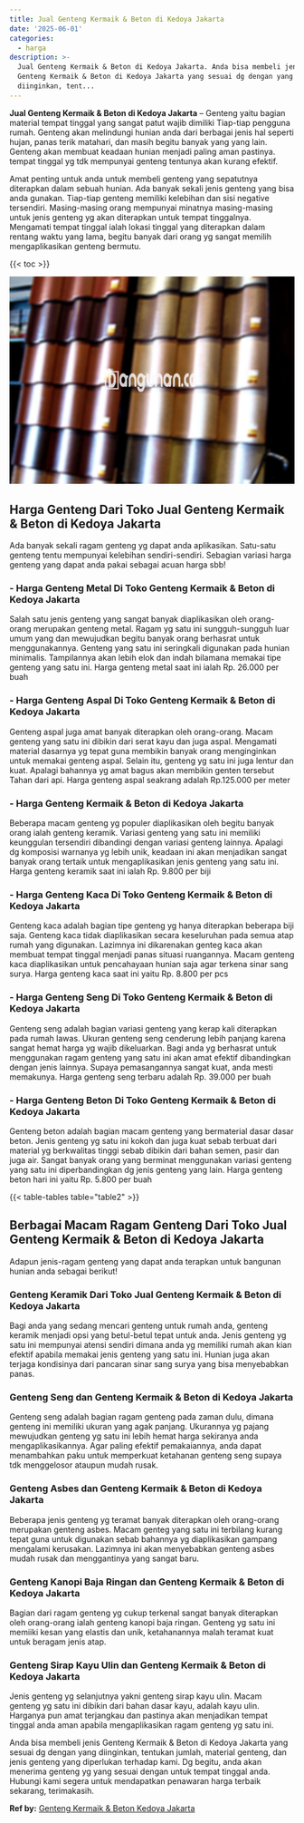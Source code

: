 ```yaml
---
title: Jual Genteng Kermaik & Beton di Kedoya Jakarta
date: '2025-06-01'
categories:
  - harga
description: >-
  Jual Genteng Kermaik & Beton di Kedoya Jakarta. Anda bisa membeli jenis
  Genteng Kermaik & Beton di Kedoya Jakarta yang sesuai dg dengan yang
  diinginkan, tent...
---
```


**Jual Genteng Kermaik & Beton di Kedoya Jakarta** – Genteng yaitu bagian material tempat tinggal yang sangat patut wajib dimiliki Tiap-tiap pengguna rumah. Genteng akan melindungi hunian anda dari berbagai jenis hal seperti hujan, panas terik matahari, dan masih begitu banyak yang yang lain. Genteng akan membuat keadaan hunian menjadi paling aman pastinya. tempat tinggal yg tdk mempunyai genteng tentunya akan kurang efektif.

Amat penting untuk anda untuk membeli genteng yang sepatutnya diterapkan dalam sebuah hunian. Ada banyak sekali jenis genteng yang bisa anda gunakan. Tiap-tiap genteng memiliki kelebihan dan sisi negative tersendiri. Masing-masing orang mempunyai minatnya masing-masing untuk jenis genteng yg akan diterapkan untuk tempat tinggalnya. Mengamati tempat tinggal ialah lokasi tinggal yang diterapkan dalam rentang waktu yang lama, begitu banyak dari orang yg sangat memilih mengaplikasikan genteng bermutu.

{{< toc >}}

![Jual Genteng Kermaik & Beton di Kedoya Jakarta](/images/genteng-minimalis-murah14.png)

## Harga Genteng Dari Toko Jual Genteng Kermaik & Beton di Kedoya Jakarta

Ada banyak sekali ragam genteng yg dapat anda aplikasikan. Satu-satu genteng tentu mempunyai kelebihan sendiri-sendiri. Sebagian variasi harga genteng yang dapat anda pakai sebagai acuan harga sbb!

### \- Harga Genteng Metal Di Toko Genteng Kermaik & Beton di Kedoya Jakarta

Salah satu jenis genteng yang sangat banyak diaplikasikan oleh orang-orang merupakan genteng metal. Ragam yg satu ini sungguh-sungguh luar umum yang dan mewujudkan begitu banyak orang berhasrat untuk menggunakannya. Genteng yang satu ini seringkali digunakan pada hunian minimalis. Tampilannya akan lebih elok dan indah bilamana memakai tipe genteng yang satu ini. Harga genteng metal saat ini ialah Rp. 26.000 per buah

### \- Harga Genteng Aspal Di Toko Genteng Kermaik & Beton di Kedoya Jakarta

Genteng aspal juga amat banyak diterapkan oleh orang-orang. Macam genteng yang satu ini dibikin dari serat kayu dan juga aspal. Mengamati material dasarnya yg tepat guna membikin banyak orang menginginkan untuk memakai genteng aspal. Selain itu, genteng yg satu ini juga lentur dan kuat. Apalagi bahannya yg amat bagus akan membikin genten tersebut Tahan dari api. Harga genteng aspal seakrang adalah Rp.125.000 per meter

### \- Harga Genteng Kermaik & Beton di Kedoya Jakarta

Beberapa macam genteng yg populer diaplikasikan oleh begitu banyak orang ialah genteng keramik. Variasi genteng yang satu ini memiliki keunggulan tersendiri dibandingi dengan variasi genteng lainnya. Apalagi dg komposisi warnanya yg lebih unik, keadaan ini akan menjadikan sangat banyak orang tertaik untuk mengaplikasikan jenis genteng yang satu ini. Harga genteng keramik saat ini ialah Rp. 9.800 per biji

### \- Harga Genteng Kaca Di Toko Genteng Kermaik & Beton di Kedoya Jakarta

Genteng kaca adalah bagian tipe genteng yg hanya diterapkan beberapa biji saja. Genteng kaca tidak diaplikasikan secara keseluruhan pada semua atap rumah yang digunakan. Lazimnya ini dikarenakan genteg kaca akan membuat tempat tinggal menjadi panas situasi ruangannya. Macam genteng kaca diaplikasikan untuk pencahayaan hunian saja agar terkena sinar sang surya. Harga genteng kaca saat ini yaitu Rp. 8.800 per pcs

### \- Harga Genteng Seng Di Toko Genteng Kermaik & Beton di Kedoya Jakarta

Genteng seng adalah bagian variasi genteng yang kerap kali diterapkan pada rumah lawas. Ukuran genteng seng cenderung lebih panjang karena sangat hemat harga yg wajib dikeluarkan. Bagi anda yg berhasrat untuk menggunakan ragam genteng yang satu ini akan amat efektif dibandingkan dengan jenis lainnya. Supaya pemasangannya sangat kuat, anda mesti memakunya. Harga genteng seng terbaru adalah Rp. 39.000 per buah

### \- Harga Genteng Beton Di Toko Genteng Kermaik & Beton di Kedoya Jakarta

Genteng beton adalah bagian macam genteng yang bermaterial dasar dasar beton. Jenis genteng yg satu ini kokoh dan juga kuat sebab terbuat dari material yg berkwalitas tinggi sebab dibikin dari bahan semen, pasir dan juga air. Sangat banyak orang yang berminat menggunakan variasi genteng yang satu ini diperbandingkan dg jenis genteng yang lain. Harga genteng beton hari ini yaitu Rp. 5.800 per buah

{{< table-tables table="table2" >}}

## Berbagai Macam Ragam Genteng Dari Toko Jual Genteng Kermaik & Beton di Kedoya Jakarta

Adapun jenis-ragam genteng yang dapat anda terapkan untuk bangunan hunian anda sebagai berikut!

### Genteng Keramik Dari Toko Jual Genteng Kermaik & Beton di Kedoya Jakarta

Bagi anda yang sedang mencari genteng untuk rumah anda, genteng keramik menjadi opsi yang betul-betul tepat untuk anda. Jenis genteng yg satu ini mempunyai atensi sendiri dimana anda yg memiliki rumah akan kian efektif apabila memakai jenis genteng yang satu ini. Hunian juga akan terjaga kondisinya dari pancaran sinar sang surya yang bisa menyebabkan panas.

### Genteng Seng dan Genteng Kermaik & Beton di Kedoya Jakarta

Genteng seng adalah bagian ragam genteng pada zaman dulu, dimana genteng ini memiliki ukuran yang agak panjang. Ukurannya yg pajang mewujudkan genteng yg satu ini lebih hemat harga sekiranya anda mengaplikasikannya. Agar paling efektif pemakaiannya, anda dapat menambahkan paku untuk memperkuat ketahanan genteng seng supaya tdk menggelosor ataupun mudah rusak.

### Genteng Asbes dan Genteng Kermaik & Beton di Kedoya Jakarta

Beberapa jenis genteng yg teramat banyak diterapkan oleh orang-orang merupakan genteng asbes. Macam genteg yang satu ini terbilang kurang tepat guna untuk digunakan sebab bahannya yg diaplikasikan gampang mengalami kerusakan. Lazimnya ini akan menyebabkan genteng asbes mudah rusak dan menggantinya yang sangat baru.

### Genteng Kanopi Baja Ringan dan Genteng Kermaik & Beton di Kedoya Jakarta

Bagian dari ragam genteng yg cukup terkenal sangat banyak diterapkan oleh orang-orang ialah genteng kanopi baja ringan. Genteng yg satu ini memiiki kesan yang elastis dan unik, ketahanannya malah teramat kuat untuk beragam jenis atap.

### Genteng Sirap Kayu Ulin dan Genteng Kermaik & Beton di Kedoya Jakarta

Jenis genteng yg selanjutnya yakni genteng sirap kayu ulin. Macam genteng yg satu ini dibikin dari bahan dasar kayu, adalah kayu ulin. Harganya pun amat terjangkau dan pastinya akan menjadikan tempat tinggal anda aman apabila mengaplikasikan ragam genteng yg satu ini.

Anda bisa membeli jenis Genteng Kermaik & Beton di Kedoya Jakarta yang sesuai dg dengan yang diinginkan, tentukan jumlah, material genteng, dan jenis genteng yang diperlukan terhadap kami. Dg begitu, anda akan menerima genteng yg yang sesuai dengan untuk tempat tinggal anda. Hubungi kami segera untuk mendapatkan penawaran harga terbaik sekarang, terimakasih.

**Ref by:**  [Genteng Kermaik & Beton  Kedoya Jakarta](https://id.wikipedia.org/wiki/Genteng)
